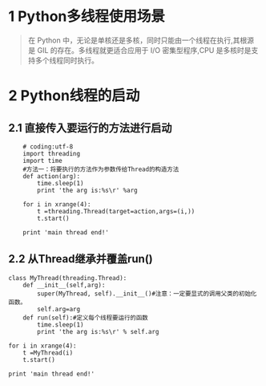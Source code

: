 # 1 Python多线程使用场景
>在 Python 中，无论是单核还是多核，同时只能由一个线程在执行,其根源是 GIL 的存在。多线程就更适合应用于 I/O 密集型程序,CPU 是多核时是支持多个线程同时执行。

# 2 Python线程的启动
## 2.1 直接传入要运行的方法进行启动

```
    # coding:utf-8
    import threading
    import time
    #方法一：将要执行的方法作为参数传给Thread的构造方法
    def action(arg):
        time.sleep(1)
        print 'the arg is:%s\r' %arg

    for i in xrange(4):
        t =threading.Thread(target=action,args=(i,))
        t.start()

    print 'main thread end!'
```

## 2.2 从Thread继承并覆盖run()

```
class MyThread(threading.Thread):
    def __init__(self,arg):
        super(MyThread, self).__init__()#注意：一定要显式的调用父类的初始化函数。
        self.arg=arg
    def run(self):#定义每个线程要运行的函数
        time.sleep(1)
        print 'the arg is:%s\r' % self.arg

for i in xrange(4):
    t =MyThread(i)
    t.start()

print 'main thread end!'
```